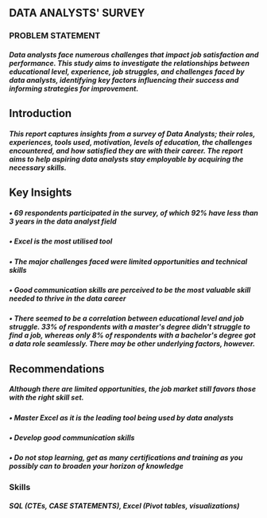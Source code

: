 ## DATA ANALYSTS' SURVEY

### PROBLEM STATEMENT 
##### Data analysts face numerous challenges that impact job satisfaction and performance. This study aims to investigate the relationships between educational level, experience, job struggles, and challenges faced by data analysts, identifying key factors influencing their success and informing strategies for improvement.

## Introduction
##### This report captures insights from a survey of Data Analysts; their roles, experiences, tools used, motivation, levels of education, the challenges encountered, and how satisfied they are with their career. The report aims to help aspiring data analysts stay employable by acquiring the necessary skills.

## Key Insights
##### •	69 respondents participated in the survey, of which 92% have less than 3 years in the data analyst field 
##### •	Excel is the most utilised tool
##### •	The major challenges faced were limited opportunities and technical skills
##### •	Good communication skills are perceived to be the most valuable skill needed to thrive in the data career 
##### •	There seemed to be a correlation between educational level and job struggle. 33% of respondents with a master's degree didn't struggle to find a job, whereas only 8% of respondents with a bachelor's degree got a data role seamlessly. There may be other underlying factors, however. 

## Recommendations
##### Although there are limited opportunities, the job market still favors those with the right skill set.
##### •	Master Excel as it is the leading tool being used by data analysts
##### •	Develop good communication skills 
##### •	Do not stop learning, get as many certifications and training as you possibly can to broaden your horizon of knowledge 

### Skills 
##### SQL (CTEs, CASE STATEMENTS), Excel (Pivot tables, visualizations)
